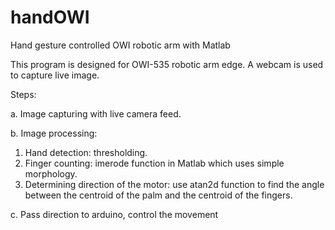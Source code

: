 # handOWI
Hand gesture controlled OWI robotic arm with Matlab

This program is designed for OWI-535 robotic arm edge. A webcam is used to capture live image.

Steps:

a. Image capturing with live camera feed.

b. Image processing:
  1. Hand detection: thresholding.
  2. Finger counting: imerode function in Matlab which uses simple morphology.
  3. Determining direction of the motor: use atan2d function to find the angle between the centroid of the palm and the centroid of the fingers.

c. Pass direction to arduino, control the movement
